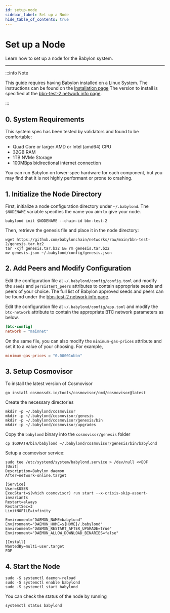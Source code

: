 ```yaml
---
id: setup-node
sidebar_label: Set up a Node
hide_table_of_contents: true
---
```


# Set up a Node

Learn how to set up a node for the Babylon system.

---

:::info Note

This guide requires having Babylon installed on a Linux System. The instructions
can be found on the [Installation page](/docs/user-guides/installation.md) The
version to install is specified at the [bbn-test-2 network info
page](https://github.com/babylonchain/networks/tree/main/bbn-test-2).

:::

## 0. System Requirements

This system spec has been tested by validators and found to be comfortable:

- Quad Core or larger AMD or Intel (amd64) CPU
- 32GB RAM
- 1TB NVMe Storage
- 100MBps bidirectional internet connection

You can run Babylon on lower-spec hardware for each component, but you may find
that it is not highly performant or prone to crashing.

## 1. Initialize the Node Directory

First, initialize a node configuration directory under `~/.babylond`. The
`$NODENAME` variable specifies the name you aim to give your node.

```console
babylond init $NODENAME --chain-id bbn-test-2
```

Then, retrieve the genesis file and place it in the node directory:

```console
wget https://github.com/babylonchain/networks/raw/main/bbn-test-2/genesis.tar.bz2
tar -xjf genesis.tar.bz2 && rm genesis.tar.bz2
mv genesis.json ~/.babylond/config/genesis.json
```

## 2. Add Peers and Modify Configuration

Edit the configuration file at `~/.babylond/config/config.toml` and modify the
`seeds` and `persistent_peers` attributes to contain appropriate seeds and peers
of your choice. The full list of Babylon approved seeds and peers can be found
under the [bbn-test-2 network info
page](https://github.com/babylonchain/networks/tree/main/bbn-test-2).

Edit the configuration file at `~/.babylond/config/app.toml` and modify the
`btc-network` attribute to contain the appropriate BTC network parameters as
below.

```toml
[btc-config]
network = "mainnet"
```

On the same file, you can also modify the `minimum-gas-prices` attribute and set
it to a value of your choosing. For example,

```toml
minimum-gas-prices = "0.00001ubbn"
```

## 3. Setup Cosmovisor

To install the latest version of Cosmovisor

```console
go install cosmossdk.io/tools/cosmovisor/cmd/cosmovisor@latest
```

Create the necessary directories

```console
mkdir -p ~/.babylond/cosmovisor
mkdir -p ~/.babylond/cosmovisor/genesis
mkdir -p ~/.babylond/cosmovisor/genesis/bin
mkdir -p ~/.babylond/cosmovisor/upgrades
```

Copy the `babylond` binary into the `cosmovisor/genesis` folder

```console
cp $GOPATH/bin/babylond ~/.babylond/cosmovisor/genesis/bin/babylond
```

Setup a cosmovisor service:

```console
sudo tee /etc/systemd/system/babylond.service > /dev/null <<EOF
[Unit]
Description=Babylon daemon
After=network-online.target

[Service]
User=$USER
ExecStart=$(which cosmovisor) run start --x-crisis-skip-assert-invariants
Restart=always
RestartSec=3
LimitNOFILE=infinity

Environment="DAEMON_NAME=babylond"
Environment="DAEMON_HOME=${HOME}/.babylond"
Environment="DAEMON_RESTART_AFTER_UPGRADE=true"
Environment="DAEMON_ALLOW_DOWNLOAD_BINARIES=false"

[Install]
WantedBy=multi-user.target
EOF
```

## 4. Start the Node

```console
sudo -S systemctl daemon-reload
sudo -S systemctl enable babylond
sudo -S systemctl start babylond
```

You can check the status of the node by running

```console
systemctl status babylond
```
